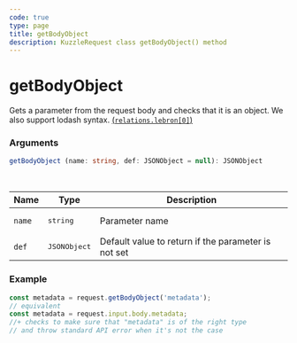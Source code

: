 ```yaml
---
code: true
type: page
title: getBodyObject
description: KuzzleRequest class getBodyObject() method
---
```


# getBodyObject

<SinceBadge version="2.11.0" />

Gets a parameter from the request body and checks that it is an object.
We also support lodash syntax. [(```relations.lebron[0]```)](https://lodash.com/docs/4.17.15#get)

### Arguments

```ts
getBodyObject (name: string, def: JSONObject = null): JSONObject
```

</br>

| Name   | Type              | Description    |
|--------|-------------------|----------------|
| `name` | <pre>string</pre> | Parameter name |
| `def` | <pre>JSONObject</pre> | Default value to return if the parameter is not set |


### Example

```ts
const metadata = request.getBodyObject('metadata');
// equivalent
const metadata = request.input.body.metadata;
//+ checks to make sure that "metadata" is of the right type
// and throw standard API error when it's not the case
```
